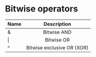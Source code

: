 # Bitwise operators

|  **Name**    |  **Description**    |
|:----|:----:|
|   &     |   Bitwise AND     |
|   \|   |   Bitwise OR   |
|   ^    |   Bitwise exclusive OR (XOR)  |
